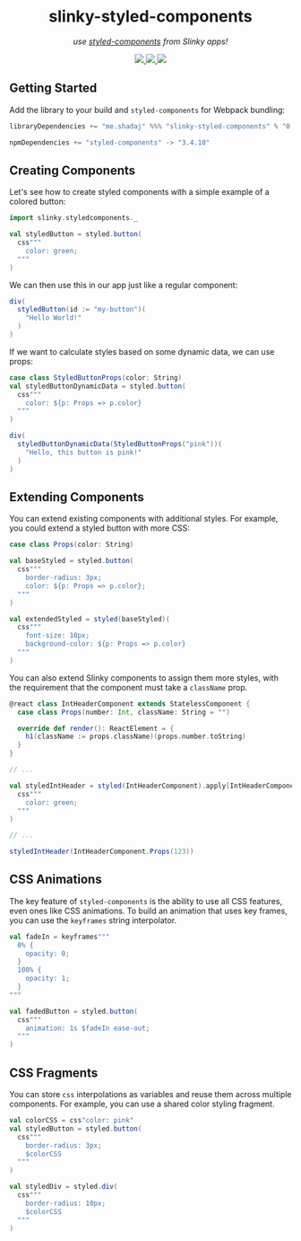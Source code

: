 <h1 align="center">slinky-styled-components</h1>
<p align="center"><i>use <a href="https://www.styled-components.com">styled-components</a> from Slinky apps!</i></p>

<p align="center">
  <a href="https://travis-ci.com/shadaj/slinky-styled-components">
    <img src="https://travis-ci.com/shadaj/slinky-styled-components.svg?branch=master"/>
  </a>
  <a href="https://www.scala-js.org">
    <img src="https://www.scala-js.org/assets/badges/scalajs-0.6.17.svg"/>
  </a>
  <a href="https://maven-central-latest.netlify.com/.netlify/functions/latest-link?org=me.shadaj&name=slinky-styled-components_sjs0.6_2.12&format=libraryDependencies%20%2B%3D%20%22me.shadaj%22%20%25%25%25%20%22slinky-styled-components%22%20%25%20%22VERSION%22">
  <img src="https://maven-central-latest.netlify.com/.netlify/functions/latest-link?org=me.shadaj&name=slinky-styled-components_sjs0.6_2.12&formatRedirect=https%3A%2F%2Fimg.shields.io%2Fbadge%2Fmaven--central-VERSION-orange.svg"/>
  </a>
</p>

## Getting Started
Add the library to your build and `styled-components` for Webpack bundling:
```scala
libraryDependencies += "me.shadaj" %%% "slinky-styled-components" % "0.1.0"

npmDependencies += "styled-components" -> "3.4.10"
```

## Creating Components
Let's see how to create styled components with a simple example of a colored button:

```scala
import slinky.styledcomponents._

val styledButton = styled.button(
  css"""
    color: green;
  """
)
```

We can then use this in our app just like a regular component:
```scala
div(
  styledButton(id := "my-button")(
    "Hello World!"
  )
)
```

If we want to calculate styles based on some dynamic data, we can use props:
```scala
case class StyledButtonProps(color: String)
val styledButtonDynamicData = styled.button(
  css"""
    color: ${p: Props => p.color}
  """
)

div(
  styledButtonDynamicData(StyledButtonProps("pink"))(
    "Hello, this button is pink!"
  )
)
```

## Extending Components
You can extend existing components with additional styles. For example, you could extend a styled button with more CSS:

```scala
case class Props(color: String)

val baseStyled = styled.button(
  css"""
    border-radius: 3px;
    color: ${p: Props => p.color};
  """
)

val extendedStyled = styled(baseStyled)(
  css"""
    font-size: 10px;
    background-color: ${p: Props => p.color}
  """
)
```

You can also extend Slinky components to assign them more styles, with the requirement that the component must take a `className` prop.

```scala
@react class IntHeaderComponent extends StatelessComponent {
  case class Props(number: Int, className: String = "")

  override def render(): ReactElement = {
    h1(className := props.className)(props.number.toString)
  }
}

// ...

val styledIntHeader = styled(IntHeaderComponent).apply[IntHeaderComponent.Props](
  css"""
    color: green;
  """
)

// ...

styledIntHeader(IntHeaderComponent.Props(123))
```

## CSS Animations
The key feature of `styled-components` is the ability to use all CSS features, even ones like CSS animations. To build an animation that uses key frames, you can use the `keyframes` string interpolator.

```scala
val fadeIn = keyframes"""
  0% {
    opacity: 0;
  }
  100% {
    opacity: 1;
  }
"""

val fadedButton = styled.button(
  css"""
    animation: 1s $fadeIn ease-out;
  """
)
```

## CSS Fragments
You can store `css` interpolations as variables and reuse them across multiple components. For example, you can use a shared color styling fragment.

```scala
val colorCSS = css"color: pink"
val styledButton = styled.button(
  css"""
    border-radius: 3px;
    $colorCSS
  """
)

val styledDiv = styled.div(
  css"""
    border-radius: 10px;
    $colorCSS
  """
)
```
